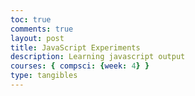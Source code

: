 ```yaml
---
toc: true
comments: true
layout: post
title: JavaScript Experiments
description: Learning javascript output
courses: { compsci: {week: 4} }
type: tangibles
---
```

<head>
    <title>Javascript Experiments</title>
    <table></table>
</head>

<body>
    <script>
        var create = document.createElement('BUTTON');
        var body = document.getElementsByTagName("body")[0];
        body.appendChild(create);
    </script>
</body>

<script>
    let people = [
        { name: "Vinay", age: "17", grade: "12" },
    ];

    function generateTable(table, data) {
        let thead = table.createTHead();
        let row = thead.insertRow();
        for (let key of data) {
            let th = document.createElement("th");
            let text = document.createTextNode(key);
            th.appendChild(text);
            row.appendChild(th);
        }
        for (let element of people) {
        let dataRow = table.insertRow();
        for (key in element) {
        let cell = dataRow.insertCell();
        let text = document.createTextNode(element[key]);
        cell.appendChild(text);
        }
    }
    }

    let table = document.querySelector("table");
    let data = Object.keys(people[0]);
    generateTable(table, data);
</script>
